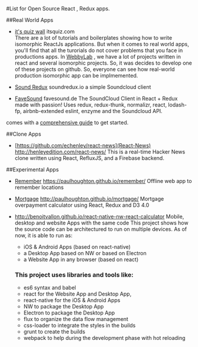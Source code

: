 #List for Open Source React , Redux apps.

##Real World Apps  

- [it's quiz wall](https://github.com/WebbyLab/itsquiz-wall) itsquiz.com  
There are a lot of tutorials and boilerplates showing how to write isomorphic ReactJs applications. But when it comes to real world apps, you'll find that all the turorials do not cover problems that you face in productions apps.
In [WebbyLab](https://webbylab.com) , we have a lot of projects written in react and several isomorphic projects. So, it was decides to develop one of these projects on github. So, everyone can see how real-world production isomorphic app can be implmemented.

- [Sound Redux](https://github.com/andrewngu/sound-redux)  soundredux.io
a simple Soundcloud client

- [FaveSound](https://github.com/rwieruch/favesound-redux) favesound.de
The SoundCloud Client in React + Redux made with passion!
Uses redux, redux-thunk, normalizr, react, lodash-fp, airbnb-extended eslint, enzyme and the Soundcloud API.

comes with a [comprehensive guide](http://www.robinwieruch.de/the-soundcloud-client-in-react-redux/) to get started.


##Clone Apps

- [https://github.com/echenley/react-news](React-News)  http://henleyedition.com/react-news/
This is a real-time Hacker News clone written using React, RefluxJS, and a Firebase backend.


##Experimental Apps

- [Remember](https://github.com/paulhoughton/remember/) https://paulhoughton.github.io/remember/
Offline web app to remember locations

- [Mortgage](http://paulhoughton.github.io/mortgage/) http://paulhoughton.github.io/mortgage/
Mortgage overpayment calculator using React, Redux and D3 4.0

- [](https://github.com/benoitvallon/react-native-nw-react-calculator) http://benoitvallon.github.io/react-native-nw-react-calculator
Mobile, desktop and website Apps with the same code
This project shows how the source code can be architectured to run on multiple devices. As of now, it is able to run as:
    * iOS & Android Apps (based on react-native)
    * a Desktop App based on NW or based on Electron
    * a Website App in any browser (based on react)

    ### This project uses libraries and tools like:
    * es6 syntax and babel
    * react for the Website App and Desktop App,
    * react-native for the iOS & Android Apps
    * NW to package the Desktop App
    * Electron to package the Desktop App
    * flux to organize the data flow management
    * css-loader to integrate the styles in the builds
    * grunt to create the builds
    * webpack to help during the development phase with hot reloading